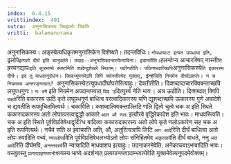 ```yaml
---
index:  6.4.15
vrittiindex:  491
sutra:  अनुनासिकस्य क्विझलोः क्ङिति
vritti:  balamanorama 
---
```


अनुनासिकस्य। अङ्स्येत्यधिकृतमनुनासिकेन विशेष्यते। तदन्तविधिः। `नोपधायाःट इत्यत उपधाया इति, `ढ्रलोपे` इत्यतो दीर्घ इति चानुवर्तते। तदाह--अनुनासिकान्तस्येत्यादिना। इदामतीति। `हलन्तेभ्य आचारक्विप् नास्ती`ति `ह्रस्वनद्यापः` इति सूत्रभाष्ये स्पष्टमिति शब्देन्दुशेखरे स्थितम्। पथीनतीति। पथिन्शब्दात्क्विपि `अनुनासिकस्ये`ति इकारस्य दीर्घः। इदं तु माधवानुरोधेन। क्विबभ्युपगमेऽपि तिपि पथेनतीत्येव युक्तम्, `इन्ह`न्निति नियमेन दीर्घाऽप्राप्तेः। न च नियमस्य अन्तरङ्गत्वात्? `अनुनासिकस्येटत्युपधादीर्घापत्तेरित्याहुः। देवतीतीति। दिव्शब्दादाचारक्विबन्ताच्छपि लघूपधगुणः। `नः क्ये` इति नियमेन अपदान्तत्वात् `दिव उ`दित्युत्त्वं नेति भावः। अत्र ऊठीति। दिव्शब्दात् क्विपि `च्छ्वो`रिति वकारस्य ऊठि कृते लघूपधगुणं बाधित्व परत्वादिकारस्य यणि द्यूशब्दाच्छपि ऊकारस्य गुणे अवादेशे च द्यवतीति रूपमुचितमित्यर्थः। चकाविति। कशब्दात्क्विबन्ताल्लिटि णलि द्वित्वे चुत्वे चक अ इति स्थिते ककारादकारस्य अतो लोपात्परत्वाद्वृद्धौ आकारे `आत औ णलः` इत्यौत्त्वे वृद्धिरेकादेश इति भावः। माधवस्त्विति। चक अ इति स्थिते पूर्वविप्रतिषेधाद्वृदिं?ध बादित्वा ककारादकारस्य अतो लोपे कृते णलोऽकारेण सह चक अ इति रूपमित्यर्थः। नचैवं सति अ इवाचरति अति, औ, अतुरित्यत्रापि लिटि `अत आदे`रिति दीर्घं बाधित्वा अतो लोपः स्यादिति वच्यं, `ण्यल्लोपा`विति पूर्वविप्रतिषेधलभ्योऽतो लोपः संनिहितमेव `अकृत्सार्वे`ति दीर्घं बाधते, ननु `अत आदे`रिति दीर्घमपि, `अनन्तरस्ये`ति न्यायादिति माधवाशय इत्याहुः। तदनाकरमेवेति. अनेकाच्त्वाऽभावादिति भावः। वस्तुतस्तु `प्रत्ययग्रहणमपनीये`त्यस्य भाष्ये अदर्शनात् प्रत्ययान्तत्वादाम्भवत्येवेति युक्तमेवेत्यनुपदमेवोक्तम्।

